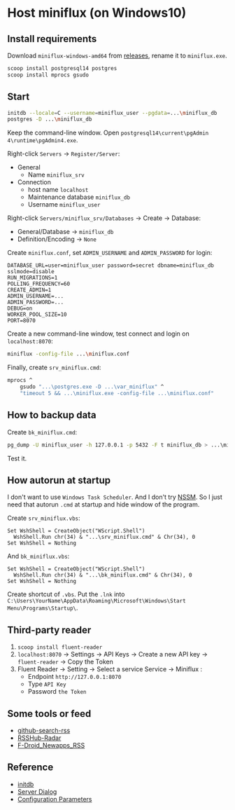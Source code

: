 # Host miniflux (on Windows10)

## Install requirements

Download `miniflux-windows-amd64` from [releases](https://github.com/miniflux/v2/releases), rename it to `miniflux.exe`.

```sh
scoop install postgresql14 postgres
scoop install mprocs gsudo
```

## Start

```sh
initdb --locale=C --username=miniflux_user --pgdata=...\miniflux_db
postgres -D ...\miniflux_db
```

Keep the command-line window. Open `postgresql14\current\pgAdmin 4\runtime\pgAdmin4.exe`.

Right-click `Servers` → `Register/Server`:

- General
  - Name `miniflux_srv`
- Connection
  - host name `localhost`
  - Maintenance database `miniflux_db`
  - Username `miniflux_user`

Right-click `Servers/miniflux_srv/Databases` → Create → Database:
    
- General/Database → `miniflux_db`
- Definition/Encoding → `None`

Create `miniflux.conf`, set `ADMIN_USERNAME` and `ADMIN_PASSWORD` for login:

```
DATABASE_URL=user=miniflux_user password=secret dbname=miniflux_db sslmode=disable
RUN_MIGRATIONS=1
POLLING_FREQUENCY=60
CREATE_ADMIN=1
ADMIN_USERNAME=...
ADMIN_PASSWORD=...
DEBUG=on
WORKER_POOL_SIZE=10
PORT=8070
````

Create a new command-line window, test connect and login on `localhost:8070`:

```sh
miniflux -config-file ...\miniflux.conf
```

Finally, create `srv_miniflux.cmd`:

```cmd
mprocs ^
	gsudo "...\postgres.exe -D ...\var_miniflux" ^
	"timeout 5 && ...\miniflux.exe -config-file ...\miniflux.conf"
```

## How to backup data

Create `bk_miniflux.cmd`:

```sh
pg_dump -U miniflux_user -h 127.0.0.1 -p 5432 -F t miniflux_db > ...\miniflux.tar
```

Test it.

## How autorun at startup

I don't want to use `Windows Task Scheduler`. And I don't try [NSSM](https://nssm.cc/). So I just need that autorun `.cmd` at startup and hide window of the program.

Create `srv_miniflux.vbs`:

```
Set WshShell = CreateObject("WScript.Shell")
  WshShell.Run chr(34) & "...\srv_miniflux.cmd" & Chr(34), 0
Set WshShell = Nothing
```

And `bk_miniflux.vbs`:

```
Set WshShell = CreateObject("WScript.Shell")
  WshShell.Run chr(34) & "...\bk_miniflux.cmd" & Chr(34), 0
Set WshShell = Nothing
```

Create shortcut of `.vbs`. Put the `.lnk` into `C:\Users\YourName\AppData\Roaming\Microsoft\Windows\Start Menu\Programs\Startup\`.

## Third-party reader

1. `scoop install fluent-reader`
2. `localhost:8070` → Settings → API Keys → Create a new API key → `fluent-reader` → Copy the Token
3. Fluent Reader → Setting → Select a service Service → Miniflux :
    - Endpoint `http://127.0.0.1:8070`
    - Type `API Key`
    - Password `the Token`

## Some tools or feed

- [github-search-rss](https://github.com/azu/github-search-rss)
- [RSSHub-Radar](https://github.com/DIYgod/RSSHub-Radar)
- [F-Droid_Newapps_RSS](https://github.com/yzqzss/f-Droid_Newapps_RSS/)

## Reference

- [initdb](https://www.postgresql.org/docs/current/app-initdb.html)
- [Server Dialog](https://www.pgadmin.org/docs/pgadmin4/development/server_dialog.html)
- [Configuration Parameters](https://miniflux.app/docs/configuration.html)